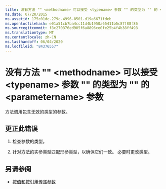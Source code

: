 ```yaml
---
title: 没有方法 "" <methodname> 可以接受 <typename> 参数 "" 的类型为 "" 的 <parametername> 参数
ms.date: 07/20/2015
ms.assetid: 175c01dc-279c-4996-8501-d19a6671fdeb
ms.openlocfilehash: e01a51cb7ba4cc11d4b1950a65411b5c87f88f86
ms.sourcegitcommit: f8c270376ed905f6a8896ce0fe25b4f4b38ff498
ms.translationtype: MT
ms.contentlocale: zh-CN
ms.lasthandoff: 06/04/2020
ms.locfileid: "84376557"
---
```

# <a name="no-method-methodname-can-accept-an-argument-of-type-typename-for-parameter-parametername"></a>没有方法 "" \<methodname> 可以接受 \<typename> 参数 "" 的类型为 "" 的 \<parametername> 参数
方法调用包含无效的类型的参数。  
  
## <a name="to-correct-this-error"></a>更正此错误  
  
1. 检查参数的类型。  
  
2. 针对方法的实参类型匹配形参类型，以确保它们一致。 必要时更改类型。  
  
## <a name="see-also"></a>另请参阅

- [按值和按引用传递参数](../programming-guide/language-features/procedures/passing-arguments-by-value-and-by-reference.md)
